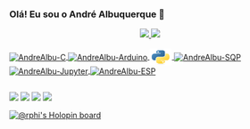 ### Olá! Eu sou o André Albuquerque 👋

<div align="center">
  <a href="https://github.com/AndreAlbu">
  <img height="150em" src="https://github-readme-stats.vercel.app/api?username=AndreAlbu&show_icons=true&theme=dracula&include_all_commits=false&count_private=true"/>
  <img height="150em" src="https://github-readme-stats.vercel.app/api/top-langs/?username=AndreAlbu&layout=compact&langs_count=7&theme=dracula"/>
</div>

<div style="display: inline_block"><br>
   <img align="center" alt="AndreAlbu-C" height="30" width="40" src="https://cdn.jsdelivr.net/gh/devicons/devicon/icons/c/c-original.svg" />
   <img align="center" alt="AndreAlbu-Arduino" height="30" width="40" src="https://cdn.jsdelivr.net/gh/devicons/devicon/icons/arduino/arduino-original.svg">    
   <img align="center" alt="AndreAlbu-Python" height="30" width="40" src="https://raw.githubusercontent.com/devicons/devicon/master/icons/python/python-original.svg">
   <img align="center" alt="AndreAlbu-SQP" height="30" width="40" src="https://cdn.jsdelivr.net/gh/devicons/devicon/icons/mysql/mysql-original-wordmark.svg" />
   <img align="center" alt="AndreAlbu-Jupyter" height="30" width="40" src="https://cdn.jsdelivr.net/gh/devicons/devicon/icons/jupyter/jupyter-original-wordmark.svg" />
   <img align="center" alt="AndreAlbu-ESP" height="30" width="76" src="https://img.shields.io/badge/espressif-E7352C?style=for-the-badge&logo=espressif&logoColor=white"/>
 </div>

  ##

<div>
  
  <a href="https://www.linkedin.com/in/andrealbu/-45875016a" target="_blank"><img src="https://img.shields.io/badge/-LinkedIn-%230077B5?style=for-the-badge&logo=linkedin&logoColor=white" target="_blank"></a> 
  <a href = "mailto:aalbquerque689@gmail.com"><img src="https://img.shields.io/badge/-Gmail-%23333?style=for-the-badge&logo=gmail&logoColor=white" target="_blank"></a> 
  <a href="https://instagram.com/albuquerque0.1" target="_blank"><img src="https://img.shields.io/badge/-Instagram-%23E4405F?style=for-the-badge&logo=instagram&logoColor=white" target="_blank"></a>
 <a href="https://discord.gg/Andre_Albu#0634" target="_blank"><img src="https://img.shields.io/badge/Discord-7289DA?style=for-the-badge&logo=discord&logoColor=white" target="_blank"></a> 

[![@rphi's Holopin board](https://holopin.io/api/user/board?user=AndreAlbu)]([https://holopin.io/@rphi](https://holopin.io/@AndreAlbu))
    
</div>
